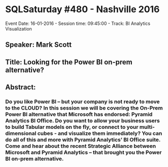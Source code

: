 # SQLSaturday #480 - Nashville 2016
Event Date: 16-01-2016 - Session time: 09:45:00 - Track: BI Analytics  Visualization
## Speaker: Mark Scott
## Title: Looking for the Power BI on-prem alternative?
## Abstract:
###  Do you like Power BI – but your company is not ready to move to the CLOUD?  In this session we will be covering the On-Prem Power BI alternative that Microsoft has endorsed:  Pyramid Analytics BI Office. Do you want to allow your business users to build Tabular models on the fly, or connect to your multi-dimensional cubes - and visualize them immediately?    You can do all of this and more with Pyramid Analytics’ BI Office suite.    Come and hear about the recent Strategic Alliance between Microsoft and Pyramid Analytics – that brought you the Power BI on-prem alternative.
